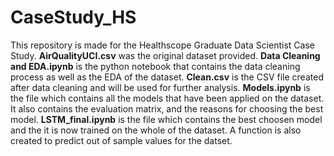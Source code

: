 # CaseStudy_HS
This repository is made for the Healthscope Graduate Data Scientist Case Study.
**AirQualityUCI.csv** was the original dataset provided.
**Data Cleaning and EDA.ipynb** is the python notebook that contains the data cleaning process as well as the EDA of the dataset.
**Clean.csv** is the CSV file created after data cleaning and will be used for further analysis.
**Models.ipynb** is the file which contains all the models that have been applied on the dataset. It also contains the evaluation matrix, and the reasons for choosing the best model.
**LSTM_final.ipynb** is the file which contains the best choosen model and the it is now trained on the whole of the dataset. A function is also created to predict out of sample values for the datset.
